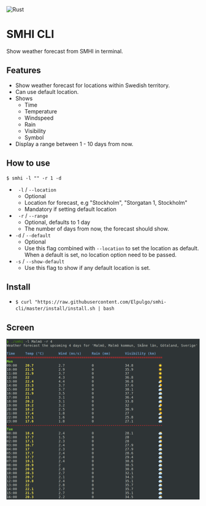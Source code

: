 ![Rust](https://github.com/Elpulgo/smhi-cli/workflows/Rust/badge.svg)

# SMHI CLI
Show weather forecast from SMHI in terminal.

## Features
 + Show weather forecast for locations within Swedish territory.
 + Can use default location.
 + Shows
    + Time
    + Temperature
    + Windspeed
    + Rain 
    + Visibility
    + Symbol
 + Display a range between 1 - 10 days from now.

## How to use
```
$ smhi -l "" -r 1 -d
```
+ ` -l` / `--location`
    + Optional
    + Location for forecast, e.g "Stockholm", "Storgatan 1, Stockholm"
    + Mandatory if setting default location
+ ` -r` / `--range`
    + Optional, defaults to 1 day
    + The number of days from now, the forecast should show.
+ `-d` / `--default`
    + Optional
    + Use this flag combined with `--location` to set the location as default. When a default is set, no location option need to be passed.
+ `-s` / `--show-default`
    + Use this flag to show if any default location is set.

## Install
+ `$ curl "https://raw.githubusercontent.com/Elpulgo/smhi-cli/master/install/install.sh | bash`

## Screen
<img src="https://github.com/Elpulgo/smhi-cli/blob/master/screen/screenshot.png" width="640">

